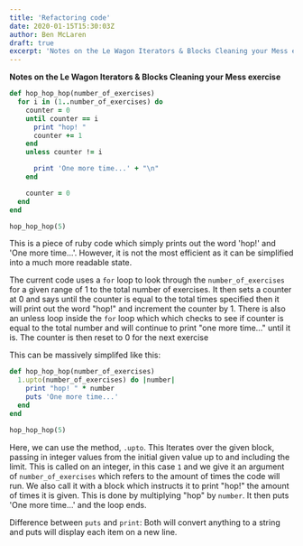 ```yaml
---
title: 'Refactoring code'
date: 2020-01-15T15:30:03Z
author: Ben McLaren
draft: true
excerpt: 'Notes on the Le Wagon Iterators & Blocks Cleaning your Mess exercise'
---
```


**Notes on the Le Wagon Iterators & Blocks Cleaning your Mess exercise**

```ruby
def hop_hop_hop(number_of_exercises)
  for i in (1..number_of_exercises) do
    counter = 0
    until counter == i
      print "hop! "
      counter += 1
    end
    unless counter != i

      print 'One more time...' + "\n"
    end

    counter = 0
  end
end

hop_hop_hop(5)
```

This is a piece of ruby code which simply prints out the word 'hop!' and 'One more time...'. However, it is not the most efficient as it can be simplified into a much more readable state.

The current code uses a `for` loop to look through the `number_of_exercises` for a given range of 1 to the total number of exercises. It then sets a counter at 0 and says until the counter is equal to the total times specified then it will print out the word "hop!" and increment the counter by 1. There is also an unless loop inside the `for` loop which which checks to see if counter is equal to the total number and will continue to print "one more time..." until it is. The counter is then reset to 0 for the next exercise

This can be massively simplifed like this:

```ruby
def hop_hop_hop(number_of_exercises)
  1.upto(number_of_exercises) do |number|
    print "hop! " * number
    puts 'One more time...'
  end
end

hop_hop_hop(5)
```

Here, we can use the method, `.upto`. This Iterates over the given block, passing in integer values from the initial given value up to and including the limit. This is called on an integer, in this case `1` and we give it an argument of `number_of_exercises` which refers to the amount of times the code will run. We also call it with a block which instructs it to print "hop!" the amount of times it is given. This is done by multiplying "hop" by `number`. It then puts 'One more time...' and the loop ends.

Difference between `puts` and `print`: Both will convert anything to a string and puts will display each item on a new line.
